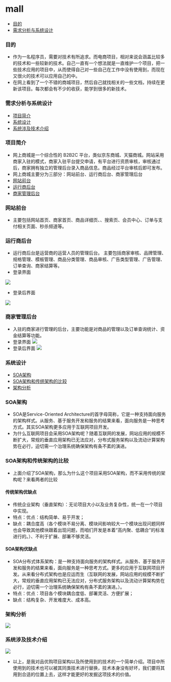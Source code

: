 # mall
- [目的](#目的)
- [需求分析与系统设计](#需求分析与系统设计)

### 目的
- 作为一名程序员，需要对技术有所追求。而电商项目，相对来说会涵盖比较多的技术和一些较新的技术。自己一直有一个想法就是一直维护一个项目，把一些技术应用的项目中，从而使得自己对一些自己在工作中没有使用到，而现在又很火的技术可以应用自己的中。
- 在网上看到了一个不错的商城项目，然后自己就找相关的一些文档，持续在更新该项目。每次都会有不少的收获，能学到很多的新技术。

### 需求分析与系统设计
- [项目简介](#项目简介)
- [系统设计](#系统设计)
- [系统涉及技术介绍](#系统涉及技术介绍)
### 项目简介
- 网上商城是一个综合性的 B2B2C 平台，类似京东商城、天猫商城。网站采用商家入驻的模式，商家入驻平台提交申请，有平台进行资质审核，审核通过后，商家拥有独立的管理后台录入商品信息。商品经过平台审核后即可发布。
- 网上商城主要分为三部分：网站前台、运行商后台、商家管理后台
- [网站前台](#网站前台)
- [运行商后台](#运行商后台)
- [商家管理后台](#商家管理后台)
### 网站前台
- 主要包括网站首页、商家首页、商品详细页、、搜索页、会员中心、订单与支付相关页面、秒杀频道等。


### 运行商后台
- 运行商后台是运营商的运营人员的管理后台。 主要包括商家审核、品牌管理、规格管理、模板管理、商品分类管理、商品审核、广告类型管理、广告管理、订单查询、商家结算等。
- 登录界面

![](https://i.imgur.com/A7BuETv.png)
- 登录后界面

![](https://i.imgur.com/7eRBDEQ.png)

### 商家管理后台
- 入驻的商家进行管理的后台，主要功能是对商品的管理以及订单查询统计、资金结算等功能。
- 登录界面
![](https://i.imgur.com/0NjLyYC.png)
- 登录后界面
![](https://i.imgur.com/A76LB2Y.png)

### 系统设计
- [SOA架构](#SOA架构)
- [SOA架构和传统架构的比较](#SOA架构和传统架构的比较)
- [架构分析](#架构分析)

### SOA架构
- SOA是Service-Oriented Architecture的首字母简称，它是一种支持面向服务的架构样式。从服务、基于服务开发和服务的结果来看，面向服务是一种思考方式。其实SOA架构更多应用于互联网项目开发。
- 为什么互联网项目会采用SOA架构呢？随着互联网的发展，网站应用的规模不断扩大，常规的垂直应用架构已无法应对，分布式服务架构以及流动计算架构势在必行，迫切需一个治理系统确保架构有条不紊的演进。
### SOA架构和传统架构的比较
- 上面介绍了SOA架构，那么为什么这个项目采用SOA架构，而不采用传统的架构呢？来看两者的比较
#### 传统架构优缺点
- 传统企业架构（垂直架构）：无论项目大小以及业务复杂性，统一在一个项目中实现。
- 特点：优点：结构简单、易于开发；
- 缺点：耦合度高（各个模块不易分离、模块间影响较大一个模块出现问题同样也会导致其他模块跟着出现问题，而咱们开发是本着“高内聚、低耦合”的标准进行的。）、不利于扩展、部署不够灵活。
#### SOA架构优缺点
- SOA分布式体系架构：是一种支持面向服务的架构样式。从服务、基于服务开发和服务的结果来看，面向服务是一种思考方式。更多的应用于互联网项目开发。从来看分布式架构也是应运而生（互联网的发展，网站应用的规模不断扩大，常规的垂直应用架构已无法应对，分布式服务架构以及流动计算架构势在必行，迫切需一个治理系统确保架构有条不紊的演进。）。
- 特点：优点：项目各个模块耦合度低、部署灵活、方便扩展；
- 缺点：结构复杂、开发难度大、成本高。

### 架构分析

![](https://i.imgur.com/4PpAsCQ.png)

### 系统涉及技术介绍
![](https://i.imgur.com/iaWBu0m.png)
- 以上，是我对品优购项目架构以及所使用到的技术的一个简单介绍。项目中所使用到的技术也可以被其同类技术进行替换，技术本身没有好坏，我们要将其用到合适的位置上去，这样才能更好的发掘这项技术的价值。